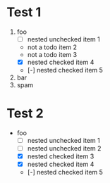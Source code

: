 # Test 1

1. foo
   * [ ] nested unchecked item 1
   * not a todo item 2
   * not a todo item 3
   * [x] nested checked item 4
   * [-] nested checked item 5
2. bar
3. spam

# Test 2

- foo
  - [ ] nested unchecked item 1
  - [ ] nested unchecked item 2
  - [x] nested checked item 3
  - [X] nested checked item 4
  - [-] nested checked item 5
